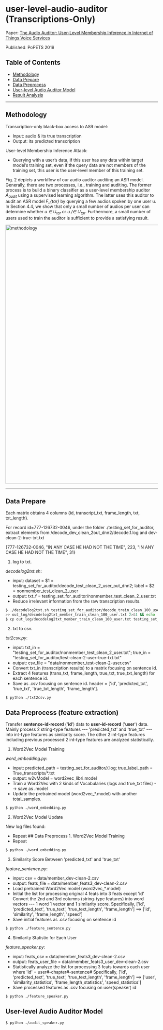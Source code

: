 # user-level-audio-auditor (Transcriptions-Only)
Paper: [The Audio Auditor: User-Level Membership Inference in Internet of Things Voice Services](https://arxiv.org/abs/1905.07082)

Published: PoPETS 2019

## Table of Contents
* [Methodology](#methodology)
* [Data Prepare](#data-prepare)
* [Data Preprocess](#data-preprocess-feature-extraction)
* [User-level Audio Auditor Model](#user-level-audio-auditor-model)
* [Result Analysis](#result-analysis)

----
## Methodology

Transcription-only black-box access to ASR model:
* Input: audio & its true transcription
* Output: its predicted transcription

User-level Membership Inference Attack:
* Querying with a user’s data, if this user has any data within target model’s training set, even if the query data are not members of the training set, this user is the user-level member of this training set.

Fig. 2 depicts a workflow of our audio auditor auditing an ASR model. Generally, there are two processes, i.e., training and auditing. The former process is to build a binary classifier as a user-level membership auditor *A<sub>audit<sub>* using a supervised learning algorithm. The latter uses this auditor to audit an ASR model *F_{tar}* by querying a few audios spoken by one user u. In Section 4.4, we show that only a small number of audios per user can determine whether *u ∈ U<sub>tar<sub>* or *u /∈ U<sub>tar<sub>*. Furthermore, a small number of users used to train the auditor is sufficient to provide a satisfying result.

<img width="853" alt="methodology" src="https://user-images.githubusercontent.com/13388819/124377778-ed815200-dcec-11eb-9cda-d13eb265dc08.png">


----
## Data Prepare
Each matrix obtains 4 columns {id, transcript_txt, frame_length, txt, txt_length}.

For record id=777-126732-0046, under the folder ./testing_set_for_auditor,
extract elements from /decode_dev_clean_2out_dnn2/decode.1.log and dev-clean-2-true-txt.txt

{777-126732-0046, "IN ANY CASE HE HAD NOT THE TIME", 223, "IN ANY CASE HE HAD NOT THE TIME", 31}

1. log to txt. 

_decodelog2txt.sh_: 
* input: dataset = $1 = testing_set_for_auditor/decode_test_clean_2_user_out_dnn2; label = $2 = nonmember_test_clean_2_user
* output: txt_f = testing_set_for_auditor/nonmember_test_clean_2_user.txt
* Reduce irrelevant information from the raw transcription results.

```bash
$ ./decodelog2txt.sh testing_set_for_auditor/decode_train_clean_100_user_out_dnn2 member_train_clean_100_user 
>> out_log/decodelog2txt_member_train_clean_100_user.txt 2>&1 && echo 's' || echo 'e'
$ cp out_log/decodelog2txt_member_train_clean_100_user.txt testing_set_for_auditor/
```

2. txt to csv.

_txt2csv.py_: 
* input: txt_in = "testing_set_for_auditor/nonmember_test_clean_2_user.txt"; 
         true_in = "testing_set_for_auditor/test-clean-2-user-true-txt.txt"
* output: csv_file = "data/nonmember_test-clean-2-user.csv"
* Convert txt_in (transcription results) to a matrix focusing on sentence id.
* Extract 4 features (trans_txt, frame_length, true_txt, true_txt_length) for each sentence id.
* Save as .csv focusing on sentence id. header = ['id', 'predicted_txt', 'true_txt', 'true_txt_length', 'frame_length'].

```bash
$ python ./txt2csv.py 
```

## Data Preprocess (feature extraction)
Transfer **sentence-id-record** ('**id**') data to **user-id-record** ('**user**') data.
Mainly process 2 string-type features --- 'predicted_txt' and 'true_txt' --- into int-type features as similarity score. 
The other 2 int-type features including previous processed 2 int-type features are analyzed statistically.

1. Word2Vec Model Training

_word_embedding.py_:
* input: predicted_path = testing_set_for_auditor/*/*.log; 
         true_label_path = True_transcripts/*.txt
* output: w2vModel = word2vec_libri.model
* Train a Word2Vec with 2 kinds of Vocabularies (logs and true_txt files) --> save as .model
* Update the pretrained model (word2vec_*.model) with another total_samples.

```bash
$ python ./word_embedding.py
```

2. Word2Vec Model Update

New log files found:
* Repeat ## Data Preprocess 1. Word2Vec Model Training
* Repeat 

```bash
$ python ./word_embedding.py
```

3. Similarity Score Between 'predicted_txt' and 'true_txt'

_feature_sentence.py_:
* input: csv = data/member_dev-clean-2.csv
* output: feats_file = data/member_feats3_dev-clean-2.csv
* Load pretrained Word2Vec model (word2vec_*.model)
* Initial the list for processing original 4 feats into 3 feats except 'id'
  Convert the 2nd and 3rd columns (string-type features) into word vectors --- 1 word 1 vector and 1 similarity score.
  Specifically, ['id', 'predicted_text', 'true_text', 'true_text_length', 'frame_length']
            ==> ['id', 'similarity', 'frame_length', 'speed']
* Save initial features as .csv focusing on sentence id

```bash
$ python ./feature_sentence.py
```

4. Similarity Statistic for Each User

_feature_speaker.py_:
* input: feats_csv = data/member_feats3_dev-clean-2.csv
* output: feats_user_file = data/member_feats3_user_dev-clean-2.csv
* Statistically analyze the list for processing 3 feats towards each user where 'id' = user#-chapter#-sentence#
  Specifically, ['id', 'predicted_text', 'true_text', 'true_text_length', 'frame_length']
             ==> ['user', 'similarity_statistics', 'frame_length_statistics', 'speed_statistics']
* Save processed features as .csv focusing on user(speaker) id

```bash
$ python ./feature_speaker.py
```

## User-level Audio Auditor Model 

```bash
$ python ./audit_speaker.py
```


